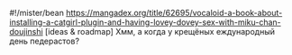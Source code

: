 #!/mister/bean
https://mangadex.org/title/62695/vocaloid-a-book-about-installing-a-catgirl-plugin-and-having-lovey-dovey-sex-with-miku-chan-doujinshi
[ideas & roadmap]
Хмм, а когда у крещёных еждународный день педерастов?
